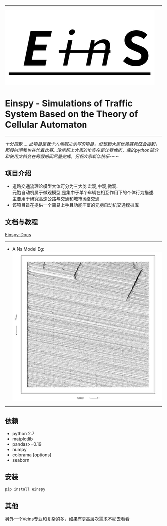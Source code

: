 ***
![](./Source/logo.png)
# Einspy - Simulations of Traffic System Based on the Theory of Cellular Automaton
***

*十分抱歉.....此项目是我个人闲暇之余写的项目，没想到大家做美赛竟然会搜到，那段时间我也在忙着比赛...没能帮上大家的忙实在是让我愧疚，库的python部分和使用文档会在寒假期间尽量完成，另祝大家新年快乐～～*

## 项目介绍
* 道路交通流理论模型大体可分为三大类:宏观,中观,微观.  
元胞自动机属于微观模型,是集中于单个车辆在相互作用下的个体行为描述.  
主要用于研究高速公路与交通和城市网络交通.
* 该项目旨在提供一个简易上手且功能丰富的元胞自动机交通模拟库

## 文档与教程
[Einspy-Docs](http://veinsdocs.readthedocs.io/zh_CN/latest/index.html)


 ***
* A Ns Model Eg:
![](./Source/demo2.jpg)

 ***  

## 依赖
* python 2.7
* matplotlib
* pandas>=0.19
* numpy
* colorama
[options]
* seaborn

## 安装
```
pip install einspy
``` 

## 其他
另外一个[Veins](https://github.com/sommer/veins)专业和复杂的多，如果有更高层次需求不妨去看看
